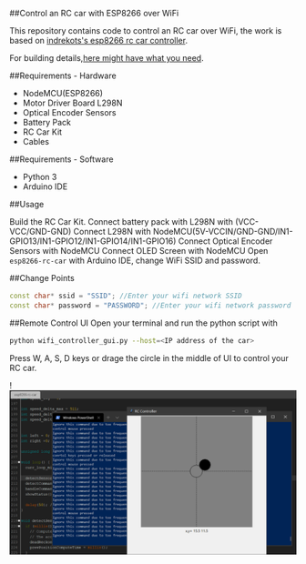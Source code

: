 ##Control an RC car with ESP8266 over WiFi

This repository contains code to control an RC car over WiFi, the work is based on [indrekots's esp8266 rc car controller](https://github.com/indrekots/esp8266-rc-car-controller). 

For building details,[here might have what you need](https://articles.oostore.com/ghost/#/editor/post/5dd6abd6eada5b0001ef3a87).

##Requirements - Hardware

* NodeMCU(ESP8266)
* Motor Driver Board L298N
* Optical Encoder Sensors
* Battery Pack
* RC Car Kit
* Cables

##Requirements - Software

* Python 3
* Arduino IDE

##Usage

Build the RC Car Kit.
Connect battery pack with L298N with (VCC-VCC/GND-GND)
Connect L298N with NodeMCU(5V-VCCIN/GND-GND/IN1-GPIO13/IN1-GPIO12/IN1-GPIO14/IN1-GPIO16)
Connect Optical Encoder Sensors with NodeMCU
Connect OLED Screen with NodeMCU
Open `esp8266-rc-car` with Arduino IDE, change WiFi SSID and password. 

##Change Points

```cpp
const char* ssid = "SSID"; //Enter your wifi network SSID
const char* password = "PASSWORD"; //Enter your wifi network password
```

##Remote Control UI
Open your terminal and run the python script with

```bash
python wifi_controller_gui.py --host=<IP address of the car>
```

Press W, A, S, D keys or drage the circle in the middle of UI to control your RC car.

!![Interface](https://github.com/angelamonster/esp8266-rc-car-controller/blob/master/resources/interface.png)
